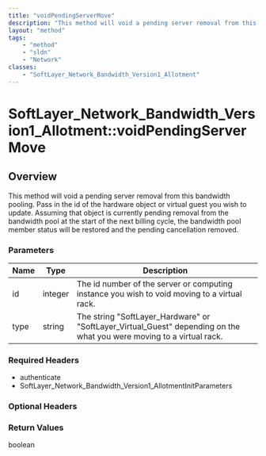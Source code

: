 ```yaml
---
title: "voidPendingServerMove"
description: "This method will void a pending server removal from this bandwidth pooling. Pass in the id of the hardware object or vir... "
layout: "method"
tags:
    - "method"
    - "sldn"
    - "Network"
classes:
    - "SoftLayer_Network_Bandwidth_Version1_Allotment"
---
```

# SoftLayer_Network_Bandwidth_Version1_Allotment::voidPendingServerMove
## Overview 
This method will void a pending server removal from this bandwidth pooling. Pass in the id of the hardware object or virtual guest you wish to update. Assuming that object is currently pending removal from the bandwidth pool at the start of the next billing cycle, the bandwidth pool member status will be restored and the pending cancellation removed. 

### Parameters 
|Name | Type | Description |
| --- | --- | --- |
|id| integer| The id number of the server or computing instance you wish to void moving to a virtual rack.|
|type| string| The string "SoftLayer_Hardware" or "SoftLayer_Virtual_Guest" depending on the what you were moving to a virtual rack.|


### Required Headers
* authenticate
* SoftLayer_Network_Bandwidth_Version1_AllotmentInitParameters

### Optional Headers

### Return Values
boolean

